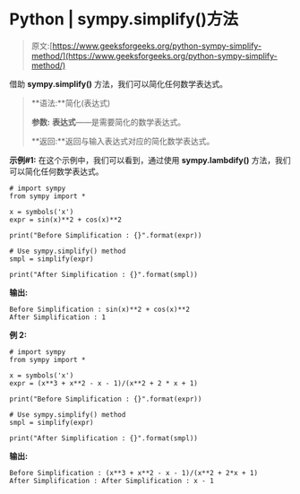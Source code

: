 # Python | sympy.simplify()方法

> 原文:[https://www.geeksforgeeks.org/python-sympy-simplify-method/](https://www.geeksforgeeks.org/python-sympy-simplify-method/)

借助 **sympy.simplify()** 方法，我们可以简化任何数学表达式。

> **语法:**简化(表达式)
> 
> **参数:**
> **表达式**——是需要简化的数学表达式。
> 
> **返回:**返回与输入表达式对应的简化数学表达式。

**示例#1:**
在这个示例中，我们可以看到，通过使用 **sympy.lambdify()** 方法，我们可以简化任何数学表达式。

```
# import sympy
from sympy import * 

x = symbols('x')
expr = sin(x)**2 + cos(x)**2

print("Before Simplification : {}".format(expr))

# Use sympy.simplify() method
smpl = simplify(expr) 

print("After Simplification : {}".format(smpl)) 
```

**输出:**

```
Before Simplification : sin(x)**2 + cos(x)**2
After Simplification : 1

```

**例 2:**

```
# import sympy
from sympy import * 

x = symbols('x')
expr = (x**3 + x**2 - x - 1)/(x**2 + 2 * x + 1)

print("Before Simplification : {}".format(expr))

# Use sympy.simplify() method
smpl = simplify(expr) 

print("After Simplification : {}".format(smpl)) 
```

**输出:**

```
Before Simplification : (x**3 + x**2 - x - 1)/(x**2 + 2*x + 1)
After Simplification : After Simplification : x - 1

```